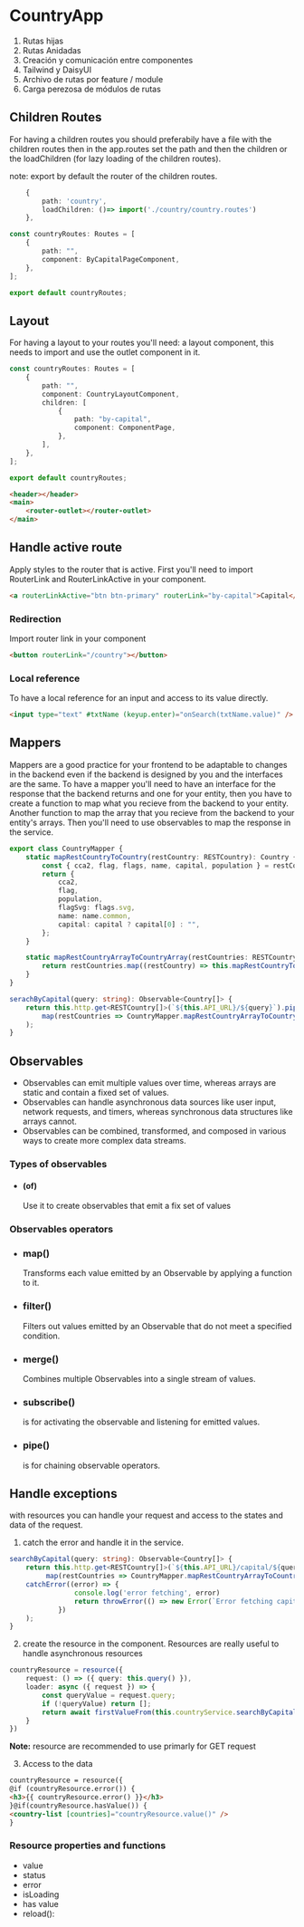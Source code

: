 # CountryApp

1. Rutas hijas
2. Rutas Anidadas
3. Creación y comunicación entre componentes
4. Tailwind y DaisyUI
5. Archivo de rutas por feature / module
6. Carga perezosa de módulos de rutas

## Children Routes

For having a children routes you should preferabily have a file with the children routes then in the app.routes set the path and then the children or the loadChildren (for lazy loading of the children routes).

note: export by default the router of the children routes.

```typescript
    {
        path: 'country',
        loadChildren: ()=> import('./country/country.routes')
    },
```

```typescript
const countryRoutes: Routes = [
    {
        path: "",
        component: ByCapitalPageComponent,
    },
];

export default countryRoutes;
```

## Layout

For having a layout to your routes you'll need: a layout component, this needs to import and use the outlet component in it.

```typescript
const countryRoutes: Routes = [
    {
        path: "",
        component: CountryLayoutComponent,
        children: [
            {
                path: "by-capital",
                component: ComponentPage,
            },
        ],
    },
];

export default countryRoutes;
```

```html
<header></header>
<main>
    <router-outlet></router-outlet>
</main>
```

## Handle active route

Apply styles to the router that is active. First you'll need to import RouterLink and RouterLinkActive in your component.

```html
<a routerLinkActive="btn btn-primary" routerLink="by-capital">Capital</a>
```

### Redirection

Import router link in your component

```html
<button routerLink="/country"></button>
```

### Local reference

To have a local reference for an input and access to its value directly.

```html
<input type="text" #txtName (keyup.enter)="onSearch(txtName.value)" />
```

## Mappers

Mappers are a good practice for your frontend to be adaptable to changes in the backend even if the backend is designed by you and the interfaces are the same.
To have a mapper you'll need to have an interface for the response that the backend returns and one for your entity, then you have to create a function to map what you recieve from the backend to your entity. Another function to map the array that you recieve from the backend to your entity's arrays. Then you'll need to use observables to map the response in the service.

```typescript
export class CountryMapper {
    static mapRestCountryToCountry(restCountry: RESTCountry): Country {
        const { cca2, flag, flags, name, capital, population } = restCountry;
        return {
            cca2,
            flag,
            population,
            flagSvg: flags.svg,
            name: name.common,
            capital: capital ? capital[0] : "",
        };
    }

    static mapRestCountryArrayToCountryArray(restCountries: RESTCountry[]): Country[] {
        return restCountries.map((restCountry) => this.mapRestCountryToCountry(restCountry));
    }
}
```

```typescript
serachByCapital(query: string): Observable<Country[]> {
    return this.http.get<RESTCountry[]>(`${this.API_URL}/${query}`).pipe(
        map(restCountries => CountryMapper.mapRestCountryArrayToCountryArray(restCountries))
    );
}
```

## Observables
- Observables can emit multiple values over time, whereas arrays are static and contain a fixed set of values.
- Observables can handle asynchronous data sources like user input, network requests, and timers, whereas synchronous data structures like arrays cannot.
- Observables can be combined, transformed, and composed in various ways to create more complex data streams.

### Types of observables 
- #### (of)
    Use it to create observables that emit a fix set of values

### Observables operators
- ### map()
    Transforms each value emitted by an Observable by applying a function to it.

- ### filter()
    Filters out values emitted by an Observable that do not meet a specified condition.

- ### merge()
    Combines multiple Observables into a single stream of values.

- ### subscribe()
    is for activating the observable and listening for emitted values.

- ### pipe()
    is for chaining observable operators.

## Handle exceptions
with resources you can handle your request and access to the states and data of the request.

1. catch the error and handle it in the service.
```typescript
searchByCapital(query: string): Observable<Country[]> {
    return this.http.get<RESTCountry[]>(`${this.API_URL}/capital/${query}`).pipe(
         map(restCountries => CountryMapper.mapRestCountryArrayToCountryArray(restCountries)),
    catchError((error) => {
                console.log('error fetching', error)
                return throwError(() => new Error(`Error fetching capital ${query}`));
            })
    );
}
```

2. create the resource in the component. Resources are really useful to handle asynchronous resources
```typescript
countryResource = resource({
    request: () => ({ query: this.query() }),
    loader: async ({ request }) => {
        const queryValue = request.query;
        if (!queryValue) return [];
        return await firstValueFrom(this.countryService.searchByCapital(queryValue))
    }
})
```
**Note:** resource are recommended to use primarly for GET request

3. Access to the data
```html
countryResource = resource({
@if (countryResource.error()) {
<h3>{{ countryResource.error() }}</h3>
}@if(countryResource.hasValue()) {
<country-list [countries]="countryResource.value()" />
}
```

### Resource properties and functions
- value
- status
- error
- isLoading
- has value 
- reload(): 



    